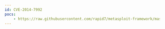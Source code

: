 ```yaml
---
id: CVE-2014-7992
pocs:
    - https://raw.githubusercontent.com/rapid7/metasploit-framework/master/modules/auxiliary/scanner/dlsw/dlsw_leak_capture.rb
---
```

